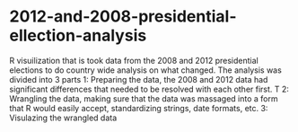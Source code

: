 # 2012-and-2008-presidential-ellection-analysis
R visuilization that is took data from the 2008 and 2012 presidential elections to do country wide analysis on what changed.
The analysis was divided into 3 parts
1: Preparing the data, the 2008 and 2012 data had significant differences that needed to be resolved with each other first. T
2: Wrangling the data, making sure that the data was massaged into a form that R would easily accept, standardizing strings, date formats, etc.
3: Visulazing the wrangled data
